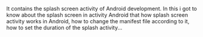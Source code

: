 It contains the splash screen activity of Android development.
In this i got to know about the splash screen in activity Android that how splash screen activity works in Android, how to change the manifest file according to it, 
how to set the duration of the splash activity...
